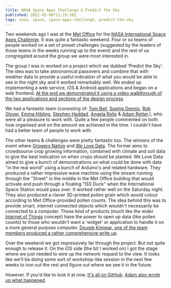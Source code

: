 ```yaml
---
title: NASA Space Apps Challenge & Predict the Sky
published: 2012-05-06T11:15:16Z
tags: nasa, space, space-apps-challenge, predict-the-sky
---
```


Two weekends ago I was at the [Met Office](http://metoffice.gov.uk/) for the [NASA International Space Apps Challenge](http://spaceappschallenge.org/). It was quite a fantastic weekend. Four or so teams of people worked on a set of preset challenges (suggested by the leaders of those teams in the weeks running up to the event) and the rest of us congregated around the group we were most interested in.

The group I was in worked on a project which we dubbed 'Predict the Sky'. The idea was to take astronomical passovers and combine that with weather data to provide a useful indication of what you would be able to see in the night sky and it worked remarkably well. We ended up implementing a web service, iOS & Android applications and began on a web frontend. [At the end we demonstrated it using a video walkthrough of the two applications and sections of the design process](http://vimeo.com/40825160).

We had a fantastic team (consisting of: [Tom Bell](https://twitter.com/bushbaby2511), [Sophie Dennis](https://twitter.com/sophiedennis), [Rob Glover](https://twitter.com/robjglover), [Emma Hibling](https://twitter.com/ehibling), [Stephen Haddad](https://twitter.com/stevehadd), [Angela Relle](https://twitter.com/angerelle) & [Adam Retter](http://adamretter.org.uk/).), who were all a pleasure to work with. Quite a few people commented on both how organised and on the amount we achieved in the time. I couldn't have had a better team of people to work with.

The other teams & challenges were pretty fantastic too. The winners of the event where [Growers Nation](http://spaceappschallenge.org/challenge/growers-nation/) and [We Love Data](http://spaceappschallenge.org/challenge/welovedata-challenge/). The former aims to crowdsource crop growing information, combined with climate and soil data to give the best indication on when crops should be planted. We Love Data aimed to give a bunch of demonstrations on what could be done with data "in the real world" using a bunch of Arduino's and related hardware. They produced a rather impressive wave machine using the stream running through the "Street" in the middle in the Met Office building that would activate and push through a floating "ISS Duck" when the International Space Station would pass over. It worked rather well on the Saturday night. They also produced a clever 3D-printed pollen grain which would colour according to Met Office-provided pollen counts. The idea behind this was to provide smart, internet connected objects which wouldn't necessarily be connected to a computer. These kind of products (much like the wider [Internet of Things](http://en.wikipedia.org/wiki/Internet_of_Things) concept) have the power to open up data (like pollen counts) to those who wouldn't want a 'widget' or application to handle it on a more general purpose computer. [Dougie Kinnear, one of the team members produced a rather comprehensive write up](http://www.interactivewearables.co.uk/?p=96).

Over the weekend we got impressively far through the project. But not quite enough to release it. On the iOS side (the bit I worked on) I got the stage where we just needed to wire up the network request to the view. It looks like we'll be doing some sort of workshop-like session in the next few weeks to iron out the rest and figure out where we see it in the future. 

However. If you'd like to look it at now. [It's all on GitHub](https://github.com/MetOfficeSpaceApps/PredictTheSky). [Adam also wrote up what happened](http://www.adamretter.org.uk/blog/entries/nasa-space-apps.xml).

